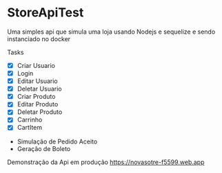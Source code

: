 # StoreApiTest
Uma simples api que simula uma loja usando Nodejs e sequelize e sendo instanciado no docker 


Tasks

- [x] Criar Usuario
- [x] Login
- [x] Editar Usuario
- [x] Deletar Usuario
- [x] Criar Produto
- [x] Editar Produto
- [x] Deletar Produto
- [x] Carrinho 
- [x] CartItem
- Simulação de Pedido Aceito
- Geração de Boleto

Demonstração da Api em produção https://novasotre-f5599.web.app

